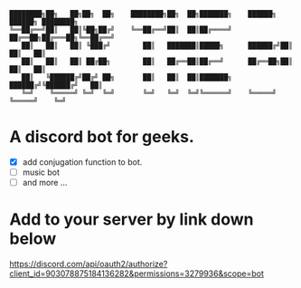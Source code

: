 ```
████████╗██╗   ██╗██╗  ██╗    ████████╗██╗  ██╗███████╗    ██████╗  ██████╗ ████████╗
╚══██╔══╝██║   ██║╚██╗██╔╝    ╚══██╔══╝██║  ██║██╔════╝    ██╔══██╗██╔═══██╗╚══██╔══╝
   ██║   ██║   ██║ ╚███╔╝        ██║   ███████║█████╗      ██████╔╝██║   ██║   ██║   
   ██║   ██║   ██║ ██╔██╗        ██║   ██╔══██║██╔══╝      ██╔══██╗██║   ██║   ██║   
   ██║   ╚██████╔╝██╔╝ ██╗       ██║   ██║  ██║███████╗    ██████╔╝╚██████╔╝   ██║   
   ╚═╝    ╚═════╝ ╚═╝  ╚═╝       ╚═╝   ╚═╝  ╚═╝╚══════╝    ╚═════╝  ╚═════╝    ╚═╝                                                                                   
``` 

# A discord bot for geeks.
- [x] add conjugation function to bot.
- [ ] music bot
- [ ] and more ...

# Add to your server by link down below
https://discord.com/api/oauth2/authorize?client_id=903078875184136282&permissions=3279936&scope=bot
